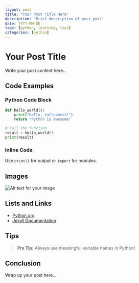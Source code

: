 ```yaml
---
layout: post
title: "Your Post Title Here"
description: "Brief description of your post"
date: YYYY-MM-DD
tags: [python, learning, tips]
categories: [python]
---
```


# Your Post Title

Write your post content here...

## Code Examples

### Python Code Block
```python
def hello_world():
    print("Hello, fullcommit!")
    return "Python is awesome"

# Call the function
result = hello_world()
print(result)
```

### Inline Code
Use `print()` for output or `import` for modules.

## Images

![Alt text for your image](/fullcommit/assets/images/your-image.png)

## Lists and Links

- [Python.org](https://python.org)
- [Jekyll Documentation](https://jekyllrb.com/docs/)

## Tips

> **Pro Tip:** Always use meaningful variable names in Python!

## Conclusion

Wrap up your post here...

